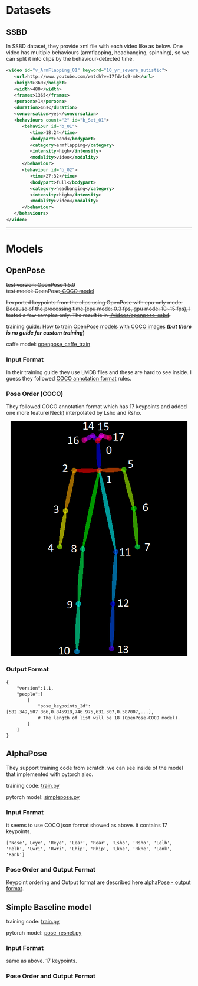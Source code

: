 Datasets
===
SSBD
---

In SSBD dataset, they provide xml file with each video like as below.
One video has multiple behaviours (armflapping, headbanging, spinning), so we can split it into clips by the behaviour-detected time.

```xml
<video id="v_ArmFlapping_01" keyword="10_yr_severe_autistic">
   <url>http://www.youtube.com/watch?v=I7fdv1q9-m8</url>
   <height>360</height>
   <width>480</width>
   <frames>1365</frames>
   <persons>1</persons>
   <duration>46s</duration>
   <conversation>yes</conversation>
   <behaviours count="2" id="b_Set_01">
   	  <behaviour id="b_01">		
         <time>18:24</time>		
         <bodypart>hand</bodypart>		
         <category>armflapping</category>		
         <intensity>high</intensity>		
         <modality>video</modality>	
      </behaviour>
	  <behaviour id="b_02">		
         <time>27:32</time>		
         <bodypart>full</bodypart>		
         <category>headbanging</category>		
         <intensity>high</intensity>		
         <modality>video</modality>	
      </behaviour>
   </behaviours>
</video>
```
---

Models
===

OpenPose
---

~~test version: OpenPose 1.5.0~~ <br/>
~~test model: OpenPose[-COCO model](https://github.com/CMU-Perceptual-Computing-Lab/openpose/blob/master/doc/quick_start.md#body_25-vs-coco-vs-mpi-models)~~ <br/>

~~I exported keypoints from the clips using OpenPose with cpu only mode. Because of the processing time (cpu mode: 0.3 fps, gpu mode: 10~15 fps), I tested a few samples only. The result is in [./videos/openpose_ssbd](./videos/openpose_ssbd).~~

training guide: [How to train OpenPose models with COCO images](https://github.com/CMU-Perceptual-Computing-Lab/openpose_train/tree/master/training#whole-body-training) **(_but there is no guide for custom training_)**

caffe model: [openpose_caffe_train](https://github.com/CMU-Perceptual-Computing-Lab/openpose_caffe_train)

### Input Format

In their training guide they use LMDB files and these are hard to see inside. I guess they followed [COCO annotation format](http://cocodataset.org/#format-data) rules. 

### Pose Order (COCO)

They followed COCO annotation format which has 17 keypoints and added one more feature(Neck)  interpolated by Lsho and Rsho.

<p align="center">
    <img src="https://github.com/CMU-Perceptual-Computing-Lab/openpose/raw/master/doc/media/keypoints_pose_18.png", width="480">
</p>

### Output Format

```
{
    "version":1.1,
    "people":[
        {
            "pose_keypoints_2d":[582.349,507.866,0.845918,746.975,631.307,0.587007,...],
			# The length of list will be 18 (OpenPose-COCO model).
        }
    ]
}
```

AlphaPose
---

They support training code from scratch. we can see inside of the model that implemented with pytorch also.
 
training code: [train.py](https://github.com/MVIG-SJTU/AlphaPose/blob/master/scripts/train.py)

pytorch model: [simplepose.py](https://github.com/MVIG-SJTU/AlphaPose/blob/master/alphapose/models/simplepose.py)

### Input Format

it seems to use COCO json format showed as above. 
it contains 17 keypoints. <br/>
```
['Nose', Leye', 'Reye', 'Lear', 'Rear', 'Lsho', 'Rsho', 'Lelb', 'Relb', 'Lwri', 'Rwri', 'Lhip', 'Rhip', 'Lkne', 'Rkne', 'Lank', 'Rank']
```

### Pose Order and Output Format

Keypoint ordering and Output format are described here [alphaPose - output format](https://github.com/MVIG-SJTU/AlphaPose/blob/master/docs/output.md#keypoint-ordering).

Simple Baseline model
---

training code: [train.py](https://github.com/microsoft/human-pose-estimation.pytorch/blob/master/pose_estimation/train.py)

pytorch model: [pose_resnet.py](https://github.com/microsoft/human-pose-estimation.pytorch/blob/2d723e3fd7f93dd81dd093af2328174555f6d552/lib/models/pose_resnet.py)

### Input Format
same as above. 17 keypoints.

### Pose Order and Output Format
